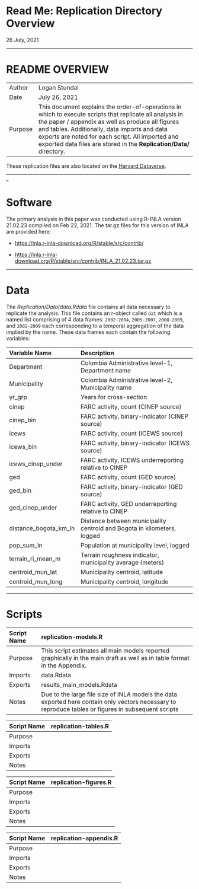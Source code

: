 Read Me: Replication Directory Overview
================
26 July, 2021

------------------------------------------------------------------------

# README OVERVIEW

|         |                                                                                                                                                                                                                                                                                                                                          |
|---------|------------------------------------------------------------------------------------------------------------------------------------------------------------------------------------------------------------------------------------------------------------------------------------------------------------------------------------------|
| Author  | Logan Stundal                                                                                                                                                                                                                                                                                                                            |
| Date    | July 26, 2021                                                                                                                                                                                                                                                                                                                            |
| Purpose | This document explains the order-of-operations in which to execute scripts that replicate all analysis in the paper / appendix as well as produce all figures and tables. Additionally, data imports and data exports are noted for each script. All imported and exported data files are stored in the **Replication/Data/** directory. |

These replication files are also located on the [Harvard
Dataverse](here.com).
\_\_\_\_\_\_\_\_\_\_\_\_\_\_\_\_\_\_\_\_\_\_\_\_\_\_\_\_\_\_\_\_\_\_\_\_\_\_\_\_\_\_\_\_\_\_\_\_\_\_\_\_\_\_\_\_\_\_\_\_\_\_\_\_\_\_\_\_\_\_\_\_\_\_\_\_\_\_\_

# Software

The primary analysis in this paper was conducted using R-INLA version
21.02.23 compiled on Feb 22, 2021. The tar.gz files for this version of
INLA are provided here:  
- <https://inla.r-inla-download.org/R/stable/src/contrib/>

-   <https://inla.r-inla-download.org/R/stable/src/contrib/INLA_21.02.23.tar.gz>

------------------------------------------------------------------------

# Data

The *Replication/Data/data.Rdata* file contains all data necessary to
replicate the analysis. This file contains an r-object called `dat`
which is a named list comprising of 4 data frames: `2002-2004`,
`2005-2007`, `2008-2009`, and `2002-2009` each corresponding to a
temporal aggregation of the data implied by the name. These data frames
each contain the following variables:

| Variable Name            | Description                                                             |
|:-------------------------|:------------------------------------------------------------------------|
| Department               | Colombia Administrative level-1, Department name                        |
| Municipality             | Colombia Administrative level-2, Municipality name                      |
| yr\_grp                  | Years for cross-section                                                 |
| cinep                    | FARC activity, count (CINEP source)                                     |
| cinep\_bin               | FARC activity, binary-indicator (CINEP source)                          |
| icews                    | FARC activity, count (ICEWS source)                                     |
| icews\_bin               | FARC activity, binary-indicator (ICEWS source)                          |
| icews\_cinep\_under      | FARC activity, ICEWS underreporting relative to CINEP                   |
| ged                      | FARC activity, count (GED source)                                       |
| ged\_bin                 | FARC activity, binary-indicator (GED source)                            |
| ged\_cinep\_under        | FARC activity, GED underreporting relative to CINEP                     |
| distance\_bogota\_km\_ln | Distance between municipality centroid and Bogota in kilometers, logged |
| pop\_sum\_ln             | Population at municipality level, logged                                |
| terrain\_ri\_mean\_m     | Terrain roughness indicator, municipality average (meters)              |
| centroid\_mun\_lat       | Municipality centroid, latitude                                         |
| centroid\_mun\_long      | Municipality centroid, longitude                                        |

------------------------------------------------------------------------

# Scripts

| Script Name | **replication-models.R**                                                                                                                             |
|:------------|:-----------------------------------------------------------------------------------------------------------------------------------------------------|
| Purpose     | This script estimates all main models reported graphically in the main draft as well as in table format in the Appendix.                             |
| Imports     | data.Rdata                                                                                                                                           |
| Exports     | results\_main\_models.Rdata                                                                                                                          |
| Notes       | Due to the large file size of INLA models the data exported here contain only vectors necessary to reproduce tables or figures in subsequent scripts |

| Script Name | **replication-tables.R** |
|:------------|:-------------------------|
| Purpose     |                          |
| Imports     |                          |
| Exports     |                          |
| Notes       |                          |

| Script Name | **replication-figures.R** |
|:------------|:--------------------------|
| Purpose     |                           |
| Imports     |                           |
| Exports     |                           |
| Notes       |                           |

| Script Name | **replication-appendix.R** |
|:------------|:---------------------------|
| Purpose     |                            |
| Imports     |                            |
| Exports     |                            |
| Notes       |                            |

